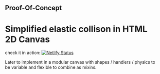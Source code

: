 ## Proof-Of-Concept

# Simplified elastic collison in HTML 2D Canvas


check it in action:
[![Netlify Status](https://api.netlify.com/api/v1/badges/6555a409-6bb0-4adb-9c9a-73ab11943ca7/deploy-status)](https://app.netlify.com/sites/elastic-collision-control/deploys)


Later to implement in a modular canvas with shapes / handlers / physics to be variable and flexible to combine as mixins.